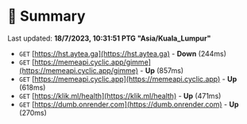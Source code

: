 # 📖 Summary
Last updated: **18/7/2023, 10:31:51 PTG "Asia/Kuala_Lumpur"**

- `GET` [https://hst.aytea.ga](https://hst.aytea.ga) - **Down** (244ms)
- `GET` [https://memeapi.cyclic.app/gimme](https://memeapi.cyclic.app/gimme) - **Up** (857ms)
- `GET` [https://memeapi.cyclic.app](https://memeapi.cyclic.app) - **Up** (618ms)
- `GET` [https://klik.ml/health](https://klik.ml/health) - **Up** (471ms)
- `GET` [https://dumb.onrender.com](https://dumb.onrender.com) - **Up** (270ms)
